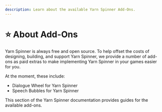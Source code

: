 ```yaml
---
description: Learn about the available Yarn Spinner Add-Ons.
---
```


# ⭐ About Add-Ons

Yarn Spinner is always free and open source. To help offset the costs of designing, building, and support Yarn Spinner, we provide a number of add-ons as paid extras to make implementing Yarn Spinner in your games easier for you.

At the moment, these include:

* Dialogue Wheel for Yarn Spinner
* Speech Bubbles for Yarn Spinner

This section of the Yarn Spinner documentation provides guides for the available add-ons.
